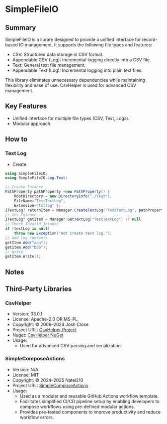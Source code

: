 # SimpleFileIO

## Summary

SimpleFileIO is a library designed to provide a unified interface for record-based IO management. It supports the following file types and features:

- CSV: Structured data storage in CSV format.
- Appendable CSV (Log): Incremental logging directly into a CSV file.
- Text: General text file management.
- Appendable Text (Log): Incremental logging into plain text files.

This library eliminates unnecessary dependencies while maintaining flexibility and ease of use. CsvHelper is used for advanced CSV management.

## Key Features

- Unified interface for multiple file types (CSV, Text, Logs).
- Modular approach.

## How to

### Text Log
- Create
```cs
using SimpleFileIO;
using SimpleFileIO.Log.Text;

// Create Intance
PathProperty pathProperty =new PathProperty() {
    RootDirectory = new DirectoryInfo("./Test"),
    FileName="TestTextLog",
    Extension="txtlog" };
ITextLog? returnItem = Manager.CreateTextLog("TestTextLog", pathProperty);
// Get Intance
ITextLog? getItem = Manager.GetTextLog("TestTextLog") ?? null;
// Check Invaild Intance
if (textLog is null)
    throw new Exception("not create text log.");
// Add log contents
getItem.Add("aaa");
getItem.Add("bbb");
// Write
getItem.Write();
```

## Notes

## Third-Party Libraries

### CsvHelper
- Version: 33.0.1
- License: Apache-2.0 OR MS-PL
- Copyright: © 2009–2024 Josh Close
- Project URL: [CsvHelper Project](https://joshclose.github.io/CsvHelper)
- Nuget: [CsvHelper NuGet](https://www.nuget.org/packages/CsvHelper)
- Usage:  
  - Used for advanced CSV parsing and serialization.
  
### SimpleComposeActions
- Version: N/A
- License: MIT  
- Copyright: © 2024–2025 Natel210
- Project URL: [SimpleComposeActions](https://github.com/Natel210/SimpleComposeActions)
- Usage:  
  - Used as a modular and reusable GitHub Actions workflow template.
  - Facilitates simplified CI/CD pipeline setup by enabling developers to compose workflows using pre-defined modular actions.
  - Provides pre-tested components to improve productivity and reduce workflow errors.